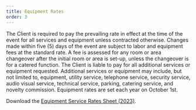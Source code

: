 ```yaml
---
title: Equipment Rates
order: 3
---
```


The Client is required to pay the prevailing rate in effect at the time of the event for all services and
equipment unless contracted otherwise. Changes made within five (5) days of the event are subject to labor and equipment fees at the standard rate. A fee is assessed for any room or area changeover after the initial room or area is set-up, unless the changeover is for a catered function. The Client is liable to pay for all additional services or equipment requested. Additional services or equipment may include, but not limited to, equipment, utility service, telephone service, security service, audio visual service, technical service, parking, catering service, and novelty commission. Equipment rates are set each year on October 1st. 

Download the [Equipment Service Rates Sheet (2023)](https://assets.palmereventscenter.com/2023/PEC_Equipment_Services_FY2023.pdf).
